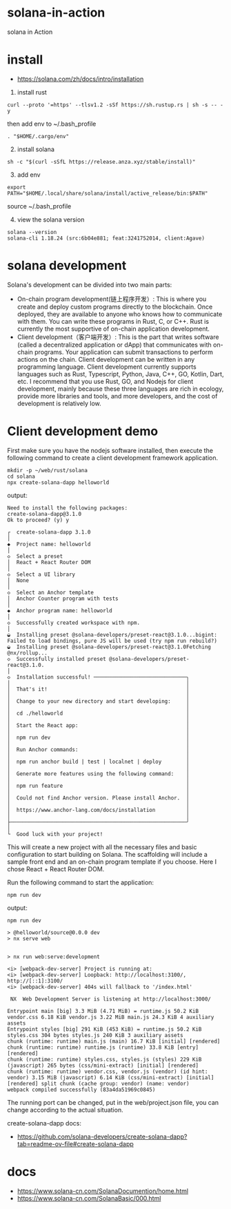 # solana-in-action
solana in Action

# install
- https://solana.com/zh/docs/intro/installation
1. install rust
```shell
curl --proto '=https' --tlsv1.2 -sSf https://sh.rustup.rs | sh -s -- -y
```
then add env to ~/.bash_profile
```shell
. "$HOME/.cargo/env"
```

2. install solana
```shell
sh -c "$(curl -sSfL https://release.anza.xyz/stable/install)"
```
3. add env
```shell
export PATH="$HOME/.local/share/solana/install/active_release/bin:$PATH"
```
source ~/.bash_profile

4. view the solana version
```shell
solana --version
solana-cli 1.18.24 (src:6b04e881; feat:3241752014, client:Agave)
```
# solana development
Solana's development can be divided into two main parts:
- On-chain program development(链上程序开发）: This is where you create and deploy custom programs directly to the blockchain. Once deployed, they are available to anyone who knows how to communicate with them. You can write these programs in Rust, C, or C++. Rust is currently the most supportive of on-chain application development.
- Client development（客户端开发）: This is the part that writes software (called a decentralized application or dApp) that communicates with on-chain programs. Your application can submit transactions to perform actions on the chain. Client development can be written in any programming language.
Client development currently supports languages such as Rust, Typescript, Python, Java, C++, GO, Kotlin, Dart, etc. I recommend that you use Rust, GO, and Nodejs for client development, mainly because these three languages are rich in ecology, provide more libraries and tools, and more developers, and the cost of development is relatively low.

# Client development demo
First make sure you have the nodejs software installed, then execute the following command to create a client development framework application.
```shell
mkdir -p ~/web/rust/solana
cd solana
npx create-solana-dapp helloworld
```
output:
```
Need to install the following packages:
create-solana-dapp@3.1.0
Ok to proceed? (y) y

┌  create-solana-dapp 3.1.0
│
◆  Project name: helloworld
│
◇  Select a preset
│  React + React Router DOM
│
◇  Select a UI library
│  None
│
◇  Select an Anchor template
│  Anchor Counter program with tests
│
◆  Anchor program name: helloworld
│
◇  Successfully created workspace with npm.
│
◒  Installing preset @solana-developers/preset-react@3.1.0...bigint: Failed to load bindings, pure JS will be used (try npm run rebuild?)
◒  Installing preset @solana-developers/preset-react@3.1.0Fetching @nx/rollup...
◇  Successfully installed preset @solana-developers/preset-react@3.1.0.
│
◇  Installation successful! ──────────────────────────────╮
│                                                         │
│  That's it!                                             │
│                                                         │
│  Change to your new directory and start developing:     │
│                                                         │
│  cd ./helloworld                                        │
│                                                         │
│  Start the React app:                                   │
│                                                         │
│  npm run dev                                            │
│                                                         │
│  Run Anchor commands:                                   │
│                                                         │
│  npm run anchor build | test | localnet | deploy        │
│                                                         │
│  Generate more features using the following command:    │
│                                                         │
│  npm run feature                                        │
│                                                         │
│  Could not find Anchor version. Please install Anchor.  │
│                                                         │
│  https://www.anchor-lang.com/docs/installation          │
│                                                         │
├─────────────────────────────────────────────────────────╯
│
└  Good luck with your project!
```
This will create a new project with all the necessary files and basic configuration to start building on Solana. The scaffolding will include a sample front end and an on-chain program template if you choose.
Here I chose React + React Router DOM.

Run the following command to start the application:
```shell
npm run dev
```
output:
```
npm run dev

> @helloworld/source@0.0.0 dev
> nx serve web


> nx run web:serve:development

<i> [webpack-dev-server] Project is running at:
<i> [webpack-dev-server] Loopback: http://localhost:3100/, http://[::1]:3100/
<i> [webpack-dev-server] 404s will fallback to '/index.html'

 NX  Web Development Server is listening at http://localhost:3000/

Entrypoint main [big] 3.3 MiB (4.71 MiB) = runtime.js 50.2 KiB vendor.css 6.18 KiB vendor.js 3.22 MiB main.js 24.3 KiB 4 auxiliary assets
Entrypoint styles [big] 291 KiB (453 KiB) = runtime.js 50.2 KiB styles.css 304 bytes styles.js 240 KiB 3 auxiliary assets
chunk (runtime: runtime) main.js (main) 16.7 KiB [initial] [rendered]
chunk (runtime: runtime) runtime.js (runtime) 33.8 KiB [entry] [rendered]
chunk (runtime: runtime) styles.css, styles.js (styles) 229 KiB (javascript) 265 bytes (css/mini-extract) [initial] [rendered]
chunk (runtime: runtime) vendor.css, vendor.js (vendor) (id hint: vendor) 3.15 MiB (javascript) 6.14 KiB (css/mini-extract) [initial] [rendered] split chunk (cache group: vendor) (name: vendor)
webpack compiled successfully (83a4da51969c0845)
```
The running port can be changed, put in the web/project.json file, you can change according to the actual situation.

create-solana-dapp docs:
- https://github.com/solana-developers/create-solana-dapp?tab=readme-ov-file#create-solana-dapp

# docs
- https://www.solana-cn.com/SolanaDocumention/home.html
- https://www.solana-cn.com/SolanaBasic/000.html
